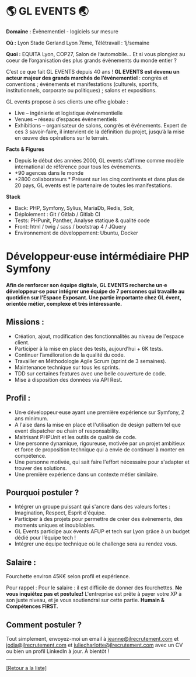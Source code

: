 # 🌎 GL EVENTS 🌏

**Domaine :** Évènementiel - logiciels sur mesure

**Où :** Lyon Stade Gerland Lyon 7ème, Télétravail : 1j/semaine

**Quoi :** EQUITA Lyon, COP27, Salon de l’automobile… Et si vous plongiez au coeur de l’organisation des plus grands évènements du monde entier ? 

C’est ce que fait GL EVENTS depuis 40 ans ! **GL EVENTS est devenu un acteur majeur des grands marchés de l’événementiel** : congrès et conventions ; événements et manifestations (culturels, sportifs, institutionnels, corporate ou politiques) ; salons et expositions.

GL events propose à ses clients une offre globale : 
* Live – ingénierie et logistique événementielle
* Venues – réseau d’espaces événementiels
* Exhibitions – organisateur de salons, congrès et événements. Expert de ces 3 savoir-faire, il intervient de la définition du projet, jusqu’à la mise en œuvre des opérations sur le terrain.

**Facts & Figures**

* Depuis le début des années 2000, GL events s’affirme comme modèle international de référence pour tous les événements.
* +90 agences dans le monde 
* +2800 collaborateurs * Présent sur les cinq continents et dans plus de 20 pays, GL events est le partenaire de toutes les manifestations.

**Stack**

* Back: PHP, Symfony, Sylius, MariaDb, Redis, Solr, 
* Déploiement : Git / Gitlab / Gitlab CI 
* Tests: PHPunit, Panther, Analyse statique & qualité code 
* Front: html / twig / sass / bootstrap 4 / JQuery 
* Environnement de développement: Ubuntu, Docker 

# Développeur·euse intérmédiaire PHP Symfony

**Afin de renforcer son équipe digitale, GL EVENTS recherche un·e développeur·se pour intégrer une équipe de 7 personnes qui travaille au quotidien sur l’Espace Exposant. Une partie importante chez GL évent, orientée métier, complexe et très intéressante.** 


## Missions :

* Création, ajout, modification des fonctionnalités au niveau de l'espace client.
* Participer à la mise en place des tests, aujourd’hui + 6K tests. 
* Continuer l’amélioration de la qualité du code. 
* Travailler en Méthodologie Agile Scrum (sprint de 3 semaines). 
* Maintenance technique sur tous les sprints. 
* TDD sur certaines features avec une belle couverture de code. 
* Mise à disposition des données via API Rest. 

## Profil :

* Un·e développeur·euse ayant une première expérience sur Symfony, 2 ans minimum. 
* A l'aise dans la mise en place et l'utilisation de design pattern tel que event dispatcher ou chain of responsability.
* Maitrisant PHPUnit et les outils de qualité de code. 
* Une personne dynamique, rigoureuse, motivée par un projet ambitieux et force de proposition technique qui a envie de continuer à monter en compétence. 
* Une personne motivée, qui sait faire l'effort nécessaire pour s'adapter et trouver des solutions. 
* Une première expérience dans un contexte métier similaire. 

## Pourquoi postuler ?

* Intégrer un groupe puissant qui s'ancre dans des valeurs fortes : Imagination, Respect, Esprit d'équipe. 
* Participer à des projets pour permettre de créer des évènements, des moments uniques et inoubliables.
* GL Events participe aux évents AFUP et tech sur Lyon grâce à un budget dédié pour l’équipe tech ! 
* Intégrer une équipe technique où le challenge sera au rendez vous. 

## Salaire :

Fourchette environ 45K€ selon profil et expérience. 

Pour rappel : Pour le salaire : il est difficile de donner des fourchettes. **Ne vous inquiétez pas et postulez!** L'entreprise est prête à payer votre XP à son juste niveau, et je vous soutiendrai sur cette partie. **Humain & Compétences FIRST.** 

## Comment postuler ?

Tout simplement, envoyez-moi un email à jeanne@jlrecrutement.com et jodia@jlrecrutement.com et juliecharlotte@jlrecrutement.com avec un CV ou bien un profil LinkedIn à jour. À bientôt !

----
<a href="https://github.com/jlondiche/job-board-php/blob/master/README.md">[Retour a la liste]</a> 
